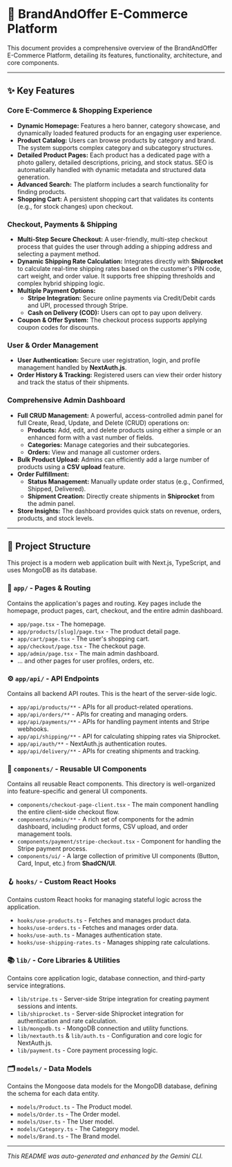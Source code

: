 # 🛒 BrandAndOffer E-Commerce Platform

This document provides a comprehensive overview of the BrandAndOffer E-Commerce Platform, detailing its features, functionality, architecture, and core components.

---

## ✨ Key Features

### Core E-Commerce & Shopping Experience
- **Dynamic Homepage:** Features a hero banner, category showcase, and dynamically loaded featured products for an engaging user experience.
- **Product Catalog:** Users can browse products by category and brand. The system supports complex category and subcategory structures.
- **Detailed Product Pages:** Each product has a dedicated page with a photo gallery, detailed descriptions, pricing, and stock status. SEO is automatically handled with dynamic metadata and structured data generation.
- **Advanced Search:** The platform includes a search functionality for finding products.
- **Shopping Cart:** A persistent shopping cart that validates its contents (e.g., for stock changes) upon checkout.

### Checkout, Payments & Shipping
- **Multi-Step Secure Checkout:** A user-friendly, multi-step checkout process that guides the user through adding a shipping address and selecting a payment method.
- **Dynamic Shipping Rate Calculation:** Integrates directly with **Shiprocket** to calculate real-time shipping rates based on the customer's PIN code, cart weight, and order value. It supports free shipping thresholds and complex hybrid shipping logic.
- **Multiple Payment Options:**
    - **Stripe Integration:** Secure online payments via Credit/Debit cards and UPI, processed through Stripe.
    - **Cash on Delivery (COD):** Users can opt to pay upon delivery.
- **Coupon & Offer System:** The checkout process supports applying coupon codes for discounts.

### User & Order Management
- **User Authentication:** Secure user registration, login, and profile management handled by **NextAuth.js**.
- **Order History & Tracking:** Registered users can view their order history and track the status of their shipments.

### Comprehensive Admin Dashboard
- **Full CRUD Management:** A powerful, access-controlled admin panel for full Create, Read, Update, and Delete (CRUD) operations on:
    - **Products:** Add, edit, and delete products using either a simple or an enhanced form with a vast number of fields.
    - **Categories:** Manage categories and their subcategories.
    - **Orders:** View and manage all customer orders.
- **Bulk Product Upload:** Admins can efficiently add a large number of products using a **CSV upload** feature.
- **Order Fulfillment:**
    - **Status Management:** Manually update order status (e.g., Confirmed, Shipped, Delivered).
    - **Shipment Creation:** Directly create shipments in **Shiprocket** from the admin panel.
- **Store Insights:** The dashboard provides quick stats on revenue, orders, products, and stock levels.

---

## 🚀 Project Structure

This project is a modern web application built with Next.js, TypeScript, and uses MongoDB as its database.

### 📁 `app/` - Pages & Routing
Contains the application's pages and routing. Key pages include the homepage, product pages, cart, checkout, and the entire admin dashboard.

- `app/page.tsx` - The homepage.
- `app/products/[slug]/page.tsx` - The product detail page.
- `app/cart/page.tsx` - The user's shopping cart.
- `app/checkout/page.tsx` - The checkout page.
- `app/admin/page.tsx` - The main admin dashboard.
- ... and other pages for user profiles, orders, etc.

### ⚙️ `app/api/` - API Endpoints
Contains all backend API routes. This is the heart of the server-side logic.

- `app/api/products/**` - APIs for all product-related operations.
- `app/api/orders/**` - APIs for creating and managing orders.
- `app/api/payments/**` - APIs for handling payment intents and Stripe webhooks.
- `app/api/shipping/**` - API for calculating shipping rates via Shiprocket.
- `app/api/auth/**` - NextAuth.js authentication routes.
- `app/api/delivery/**` - APIs for creating shipments and tracking.

### 🧩 `components/` - Reusable UI Components
Contains all reusable React components. This directory is well-organized into feature-specific and general UI components.

- `components/checkout-page-client.tsx` - The main component handling the entire client-side checkout flow.
- `components/admin/**` - A rich set of components for the admin dashboard, including product forms, CSV upload, and order management tools.
- `components/payment/stripe-checkout.tsx` - Component for handling the Stripe payment process.
- `components/ui/` - A large collection of primitive UI components (Button, Card, Input, etc.) from **ShadCN/UI**.

### 🪝 `hooks/` - Custom React Hooks
Contains custom React hooks for managing stateful logic across the application.

- `hooks/use-products.ts` - Fetches and manages product data.
- `hooks/use-orders.ts` - Fetches and manages order data.
- `hooks/use-auth.ts` - Manages authentication state.
- `hooks/use-shipping-rates.ts` - Manages shipping rate calculations.

### 📚 `lib/` - Core Libraries & Utilities
Contains core application logic, database connection, and third-party service integrations.

- `lib/stripe.ts` - Server-side Stripe integration for creating payment sessions and intents.
- `lib/shiprocket.ts` - Server-side Shiprocket integration for authentication and rate calculation.
- `lib/mongodb.ts` - MongoDB connection and utility functions.
- `lib/nextauth.ts` & `lib/auth.ts` - Configuration and core logic for NextAuth.js.
- `lib/payment.ts` - Core payment processing logic.

### 🗂️ `models/` - Data Models
Contains the Mongoose data models for the MongoDB database, defining the schema for each data entity.

- `models/Product.ts` - The Product model.
- `models/Order.ts` - The Order model.
- `models/User.ts` - The User model.
- `models/Category.ts` - The Category model.
- `models/Brand.ts` - The Brand model.

---
*This README was auto-generated and enhanced by the Gemini CLI.*